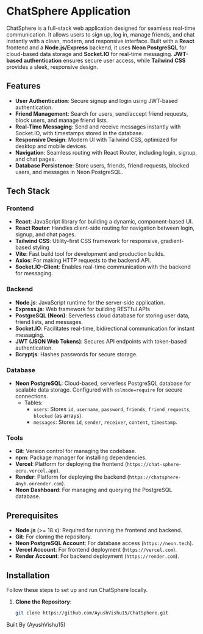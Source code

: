 # ChatSphere Application

ChatSphere is a full-stack web application designed for seamless real-time communication. It allows users to sign up, log in, manage friends, and chat instantly with a clean, modern, and responsive interface. Built with a **React** frontend and a **Node.js/Express** backend, it uses **Neon PostgreSQL** for cloud-based data storage and **Socket.IO** for real-time messaging. **JWT-based authentication** ensures secure user access, while **Tailwind CSS** provides a sleek, responsive design.

## Features
- **User Authentication**: Secure signup and login using JWT-based authentication.
- **Friend Management**: Search for users, send/accept friend requests, block users, and manage friend lists.
- **Real-Time Messaging**: Send and receive messages instantly with Socket.IO, with timestamps stored in the database.
- **Responsive Design**: Modern UI with Tailwind CSS, optimized for desktop and mobile devices.
- **Navigation**: Seamless routing with React Router, including login, signup, and chat pages.
- **Database Persistence**: Store users, friends, friend requests, blocked users, and messages in Neon PostgreSQL.

## Tech Stack
### Frontend
- **React**: JavaScript library for building a dynamic, component-based UI.
- **React Router**: Handles client-side routing for navigation between login, signup, and chat pages.
- **Tailwind CSS**: Utility-first CSS framework for responsive, gradient-based styling 
- **Vite**: Fast build tool for development and production builds.
- **Axios**: For making HTTP requests to the backend API.
- **Socket.IO-Client**: Enables real-time communication with the backend for messaging.

### Backend
- **Node.js**: JavaScript runtime for the server-side application.
- **Express.js**: Web framework for building RESTful APIs 
- **PostgreSQL (Neon)**: Serverless cloud database for storing user data, friend lists, and messages.
- **Socket.IO**: Facilitates real-time, bidirectional communication for instant messaging.
- **JWT (JSON Web Tokens)**: Secures API endpoints with token-based authentication.
- **Bcryptjs**: Hashes passwords for secure storage.

### Database
- **Neon PostgreSQL**: Cloud-based, serverless PostgreSQL database for scalable data storage. Configured with `sslmode=require` for secure connections.
  - Tables:
    - `users`: Stores `id`, `username`, `password`, `friends`, `friend_requests`, `blocked` (as arrays).
    - `messages`: Stores `id`, `sender`, `receiver`, `content`, `timestamp`.

### Tools
- **Git**: Version control for managing the codebase.
- **npm**: Package manager for installing dependencies.
- **Vercel**: Platform for deploying the frontend (`https://chat-sphere-ecru.vercel.app`).
- **Render**: Platform for deploying the backend (`https://chatsphere-4nyh.onrender.com`).
- **Neon Dashboard**: For managing and querying the PostgreSQL database.

## Prerequisites
- **Node.js** (>= 18.x): Required for running the frontend and backend.
- **Git**: For cloning the repository.
- **Neon PostgreSQL Account**: For database access (`https://neon.tech`).
- **Vercel Account**: For frontend deployment (`https://vercel.com`).
- **Render Account**: For backend deployment (`https://render.com`).

## Installation
Follow these steps to set up and run ChatSphere locally.

1. **Clone the Repository**:
   ```bash
   git clone https://github.com/AyushVishu15/ChatSphere.git

Built By
(AyushVishu15)

